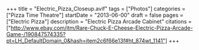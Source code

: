 +++
title = "Electric_Pizza_Closeup.avif"
tags = ["Photos"]
categories = ["Pizza Time Theatre"]
startDate = "2013-06-00"
draft = false
pages = ["Electric Pizza"]
description = "Electric Pizza Arcade Cabinet"
citations = ["http://www.ebay.com/itm/Rare-Chuck-E-Cheese-Electric-Pizza-Arcade-Game-/190847574335?pt=LH_DefaultDomain_0&hash=item2c6f66e13f#ht_874wt_1141"]
+++
